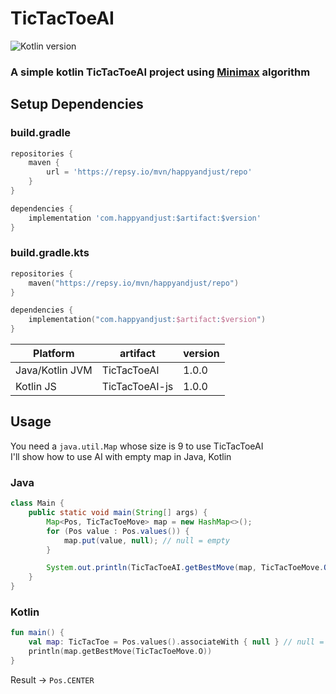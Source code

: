 # TicTacToeAI

![Kotlin version](https://img.shields.io/static/v1?label=Kotlin&message=1.6.10&color=orange&style=for-the-badge)

### A simple kotlin TicTacToeAI project using [Minimax](https://en.wikipedia.org/wiki/Minimax) algorithm

## Setup Dependencies

### build.gradle

```groovy
repositories {
    maven {
        url = 'https://repsy.io/mvn/happyandjust/repo'
    }
}

dependencies {
    implementation 'com.happyandjust:$artifact:$version'
}
```

### build.gradle.kts

```kotlin
repositories {
    maven("https://repsy.io/mvn/happyandjust/repo")
}

dependencies {
    implementation("com.happyandjust:$artifact:$version")
}
```

| Platform        | artifact       | version |
|-----------------|----------------|---------|
| Java/Kotlin JVM | TicTacToeAI    | 1.0.0   |
| Kotlin JS       | TicTacToeAI-js | 1.0.0   |

## Usage

You need a `java.util.Map` whose size is 9 to use TicTacToeAI<br>
I'll show how to use AI with empty map in Java, Kotlin

### Java

```java
class Main {
    public static void main(String[] args) {
        Map<Pos, TicTacToeMove> map = new HashMap<>();
        for (Pos value : Pos.values()) {
            map.put(value, null); // null = empty
        }

        System.out.println(TicTacToeAI.getBestMove(map, TicTacToeMove.O));
    }
}
```

### Kotlin

```kotlin
fun main() {
    val map: TicTacToe = Pos.values().associateWith { null } // null = empty
    println(map.getBestMove(TicTacToeMove.O))
}
```

Result -> `Pos.CENTER`
